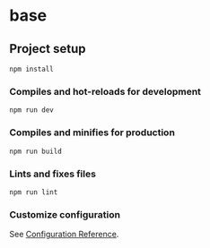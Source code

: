 # base

## Project setup

```
npm install
```

### Compiles and hot-reloads for development

```
npm run dev
```

### Compiles and minifies for production

```
npm run build
```

### Lints and fixes files

```
npm run lint
```

### Customize configuration

See [Configuration Reference](https://vitejs.dev/config/).

